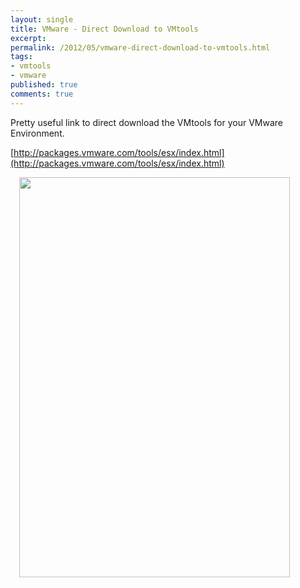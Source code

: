 ```yaml
---
layout: single
title: VMware - Direct Download to VMtools
excerpt: 
permalink: /2012/05/vmware-direct-download-to-vmtools.html
tags: 
- vmtools
- vmware
published: true
comments: true
---
```

Pretty useful link to direct download the VMtools for your VMware Environment.

[http://packages.vmware.com/tools/esx/index.html](http://packages.vmware.com/tools/esx/index.html)

<a href="{{ site.url }}/images/2012/20120519_VMware_-_Direct_Download_to_VMtools/VMtools_directDownload__910319482__-523x769.png" imageanchor="1" style="margin-left: 1em; margin-right: 1em;"><img border="0" height="640" src="{{ site.url }}/images/2012/20120519_VMware_-_Direct_Download_to_VMtools/VMtools_directDownload__1795840363__-435x640.png" width="433" /></a>

